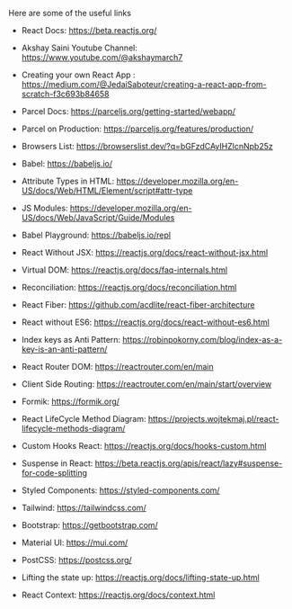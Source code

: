 Here are some of the useful links
- React Docs: https://beta.reactjs.org/
- Akshay Saini Youtube Channel: https://www.youtube.com/@akshaymarch7


- Creating your own React App : https://medium.com/@JedaiSaboteur/creating-a-react-app-from-scratch-f3c693b84658
- Parcel Docs: https://parceljs.org/getting-started/webapp/
- Parcel on Production: https://parceljs.org/features/production/
- Browsers List: https://browserslist.dev/?q=bGFzdCAyIHZlcnNpb25z


- Babel: https://babeljs.io/
- Attribute Types in HTML: https://developer.mozilla.org/en-US/docs/Web/HTML/Element/script#attr-type
- JS Modules: https://developer.mozilla.org/en-US/docs/Web/JavaScript/Guide/Modules
- Babel Playground: https://babeljs.io/repl
- React Without JSX: https://reactjs.org/docs/react-without-jsx.html

- Virtual DOM: https://reactjs.org/docs/faq-internals.html
- Reconciliation: https://reactjs.org/docs/reconciliation.html
- React Fiber: https://github.com/acdlite/react-fiber-architecture
- React without ES6: https://reactjs.org/docs/react-without-es6.html
- Index keys as Anti Pattern: https://robinpokorny.com/blog/index-as-a-key-is-an-anti-pattern/

- React Router DOM: https://reactrouter.com/en/main
- Client Side Routing: https://reactrouter.com/en/main/start/overview
- Formik: https://formik.org/

- React LifeCycle Method Diagram: https://projects.wojtekmaj.pl/react-lifecycle-methods-diagram/

- Custom Hooks React: https://reactjs.org/docs/hooks-custom.html
- Suspense in React: https://beta.reactjs.org/apis/react/lazy#suspense-for-code-splitting

- Styled Components: https://styled-components.com/
- Tailwind: https://tailwindcss.com/
- Bootstrap: https://getbootstrap.com/
- Material UI: https://mui.com/ 
- PostCSS: https://postcss.org/

- Lifting the state up: https://reactjs.org/docs/lifting-state-up.html
- React Context: https://reactjs.org/docs/context.html
